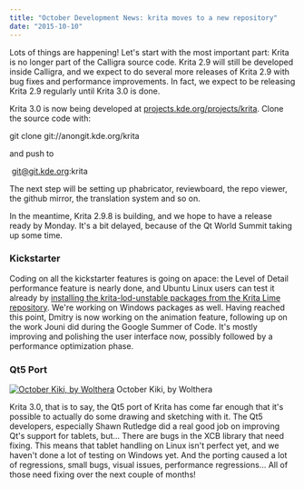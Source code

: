 ```yaml
---
title: "October Development News: krita moves to a new repository"
date: "2015-10-10"
---
```


Lots of things are happening! Let's start with the most important part: Krita is no longer part of the Calligra source code. Krita 2.9 will still be developed inside Calligra, and we expect to do several more releases of Krita 2.9 with bug fixes and performance improvements. In fact, we expect to be releasing Krita 2.9 regularly until Krita 3.0 is done.

Krita 3.0 is now being developed at [projects.kde.org/projects/krita](https://projects.kde.org/projects/krita). Clone the source code with:

git clone git://anongit.kde.org/krita

and push to

 git@git.kde.org:krita

The next step will be setting up phabricator, reviewboard, the repo viewer, the github mirror, the translation system and so on.

In the meantime, Krita 2.9.8 is building, and we hope to have a release ready by Monday. It's a bit delayed, because of the Qt World Summit taking up some time.

### Kickstarter

Coding on all the kickstarter features is going on apace: the Level of Detail performance feature is nearly done, and Ubuntu Linux users can test it already by [installing the krita-lod-unstable packages from the Krita Lime repository](https://launchpad.net/~dimula73/+archive/ubuntu/krita). We're working on Windows packages as well. Having reached this point, Dmitry is now working on the animation feature, following up on the work Jouni did during the Google Summer of Code. It's mostly  improving and polishing the user interface now, possibly followed by a performance optimization phase.

### Qt5 Port

[![October Kiki, by Wolthera](/images/posts/2015/kikiqt5-1024x794.png)](/images/posts/2015/kikiqt5.png) October Kiki, by Wolthera

Krita 3.0, that is to say, the Qt5 port of Krita has come far enough that it's possible to actually do some drawing and sketching with it. The Qt5 developers, especially Shawn Rutledge did a real good job on improving Qt's support for tablets, but... There are bugs in the XCB library that need fixing. This means that tablet handling on Linux isn't perfect yet, and we haven't done a lot of testing on Windows yet. And the porting caused a lot of regressions, small bugs, visual issues, performance regressions... All of those need fixing over the next couple of months!
